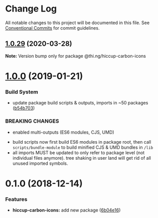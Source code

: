 # Change Log

All notable changes to this project will be documented in this file.
See [Conventional Commits](https://conventionalcommits.org) for commit guidelines.

## [1.0.29](https://github.com/thi-ng/umbrella/compare/@thi.ng/hiccup-carbon-icons@1.0.28...@thi.ng/hiccup-carbon-icons@1.0.29) (2020-03-28)

**Note:** Version bump only for package @thi.ng/hiccup-carbon-icons





# [1.0.0](https://github.com/thi-ng/umbrella/compare/@thi.ng/hiccup-carbon-icons@0.1.2...@thi.ng/hiccup-carbon-icons@1.0.0) (2019-01-21)

### Build System

* update package build scripts & outputs, imports in ~50 packages ([b54b703](https://github.com/thi-ng/umbrella/commit/b54b703))

### BREAKING CHANGES

* enabled multi-outputs (ES6 modules, CJS, UMD)

- build scripts now first build ES6 modules in package root, then call
  `scripts/bundle-module` to build minified CJS & UMD bundles in `/lib`
- all imports MUST be updated to only refer to package level
  (not individual files anymore). tree shaking in user land will get rid of
  all unused imported symbols.

# 0.1.0 (2018-12-14)

### Features

* **hiccup-carbon-icons:** add new package ([6b04e16](https://github.com/thi-ng/umbrella/commit/6b04e16))
